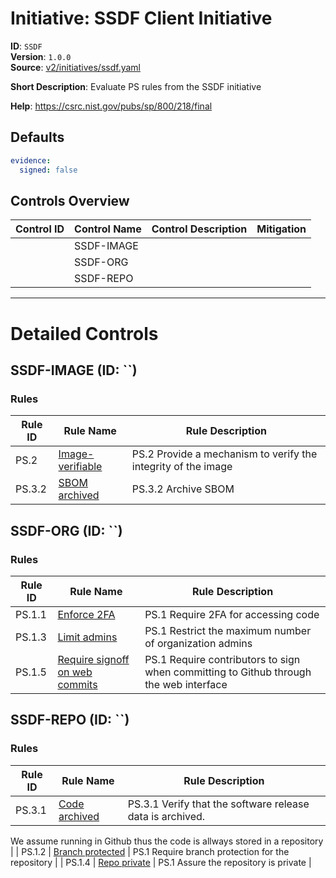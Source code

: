 # Initiative: SSDF Client Initiative

**ID**: `SSDF`  
**Version**: `1.0.0`  
**Source**: [v2/initiatives/ssdf.yaml](scribe-public/sample-policies.git/v2/initiatives/ssdf.yaml)  

**Short Description**: Evaluate PS rules from the SSDF initiative

**Help**: https://csrc.nist.gov/pubs/sp/800/218/final

## Defaults

```yaml
evidence:
  signed: false
```

## Controls Overview

| Control ID | Control Name | Control Description | Mitigation |
|------------|--------------|---------------------|------------|
|  | SSDF-IMAGE |  |  |
|  | SSDF-ORG |  |  |
|  | SSDF-REPO |  |  |

---

# Detailed Controls

## SSDF-IMAGE (ID: ``)
### Rules

| Rule ID | Rule Name | Rule Description |
|---------|-----------|------------------|
| PS.2 | [Image-verifiable](../rules/ssdf/ps-2-image-verifiable.md) | PS.2 Provide a mechanism to verify the integrity of the image |
| PS.3.2 | [SBOM archived](../rules/ssdf/ps-3.2-archived-sbom.md) | PS.3.2 Archive SBOM |

## SSDF-ORG (ID: ``)
### Rules

| Rule ID | Rule Name | Rule Description |
|---------|-----------|------------------|
| PS.1.1 | [Enforce 2FA](../rules/ssdf/ps-1-2fa.md) | PS.1 Require 2FA for accessing code |
| PS.1.3 | [Limit admins](../rules/ssdf/ps-1-limit-admins.md) | PS.1 Restrict the maximum number of organization admins |
| PS.1.5 | [Require signoff on web commits](../rules/ssdf/ps-1-web-commit-signoff.md) | PS.1 Require contributors to sign when committing to Github through the web interface |

## SSDF-REPO (ID: ``)
### Rules

| Rule ID | Rule Name | Rule Description |
|---------|-----------|------------------|
| PS.3.1 | [Code archived](../rules/ssdf/ps-3.1-code-archived.md) | PS.3.1 Verify that the software release data is archived.
We assume running in Github thus the code is allways stored in a repository
 |
| PS.1.2 | [Branch protected](../rules/ssdf/ps-1-branch-protection.md) | PS.1 Require branch protection for the repository |
| PS.1.4 | [Repo private](../rules/ssdf/ps-1-repo-private.md) | PS.1 Assure the repository is private |

